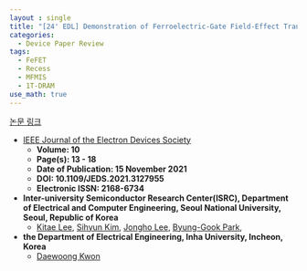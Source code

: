 ```yaml
---
layout : single
title: "[24' EDL] Demonstration of Ferroelectric-Gate Field-Effect Transistors With Recessed Channels"
categories: 
  - Device Paper Review
tags:
  - FeFET   
  - Recess   
  - MFMIS
  - 1T-DRAM
use_math: true
---
```





[논문 링크](https://ieeexplore.ieee.org/abstract/document/9614332/keywords#keywords)     

- [IEEE Journal of the Electron Devices Society](https://ieeexplore.ieee.org/xpl/RecentIssue.jsp?punumber=6245494)   
  - **Volume: 10**   
  - **Page(s): 13 - 18**  
  - **Date of Publication: 15 November 2021**   
  - **DOI: 10.1109/JEDS.2021.3127955**    
  - **Electronic ISSN: 2168-6734**   
- **Inter-university Semiconductor Research Center(ISRC), Department of Electrical and Computer Engineering, Seoul National University, Seoul, Republic of Korea**      
  - [Kitae Lee](https://ieeexplore.ieee.org/author/37086309825), [Sihyun Kim](https://ieeexplore.ieee.org/author/37085805964), [Jongho Lee](https://ieeexplore.ieee.org/author/37085367913), [Byung-Gook Park](https://ieeexplore.ieee.org/author/37278999100),             
- **the Department of Electrical Engineering, Inha University, Incheon, Korea**  
  - [Daewoong Kwon](https://ieeexplore.ieee.org/author/37402105900)   

&nbsp;
